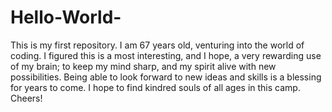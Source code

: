 # Hello-World-
This is my first repository.
I am 67 years old, venturing into the world of coding. I figured this is a most interesting, and I hope, a very rewarding use of my brain; to keep my mind sharp, and my spirit alive with new possibilities. Being able to look forward to new ideas and skills is a blessing for years to come.
I hope to find kindred souls of all ages in this camp.
Cheers!
